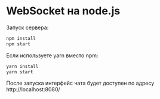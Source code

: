 # WebSocket на node.js

Запуск сервера:

```bash
npm install
npm start
```

Если используете yarn вместо npm:

```bash
yarn install
yarn start
```

После запуска интерфейс чата будет доступен по адресу http://localhost:8080/
